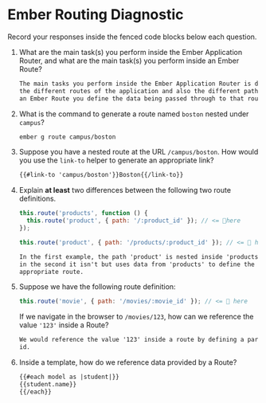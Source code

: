 # Ember Routing Diagnostic

Record your responses inside the fenced code blocks below each question.

1.  What are the main task(s) you perform inside the Ember Application Router,
    and what are the main task(s) you perform inside an Ember Route?

    ```md
    The main tasks you perform inside the Ember Application Router is define the
    the different routes of the application and also the different paths. Inside
    an Ember Route you define the data being passed through to that route/url.
    ```

1.  What is the command to generate a route named `boston` nested under
    `campus`?

    ```md
    ember g route campus/boston
    ```

1.  Suppose you have a nested route at the URL `/campus/boston`. How would you
    use the `link-to` helper to generate an appropriate link?

    ```md
    {{#link-to 'campus/boston'}}Boston{{/link-to}}
    ```

1.  Explain **at least** two differences between the following two route
    definitions.

    ```js
    this.route('products', function () {
      this.route('product', { path: '/:product_id' }); // <= 👀here
    });

    this.route('product', { path: '/products/:product_id' }); // <= 👀 here
    ```

    ```md
    In the first example, the path 'product' is nested inside 'products', while
    in the second it isn't but uses data from 'products' to define the
    appropriate route.
    ```

1.  Suppose we have the following route definition:

    ```js
    this.route('movie', { path: '/movies/:movie_id' }); // <= 👀 here
    ```

    If we navigate in the browser to `/movies/123`, how can we reference the
    value `'123'` inside a Route?

    ```md
    We would reference the value '123' inside a route by defining a paramater
    id.
    ```

1.  Inside a template, how do we reference data provided by a Route?

    ```md
    {{#each model as |student|}}
    {{student.name}}
    {{/each}}
    ```
